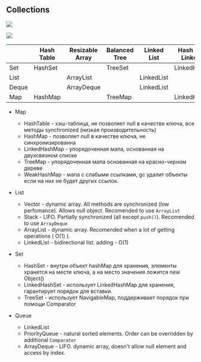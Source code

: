 ## Collections

![](/notes/images/collections.jpg)

![](/notes/images/collections-complex.jpg)

||Hash Table|Resizable Array|Balanced Tree|Linked List|Hash Table + Linked List|
|-    |-|-|-|-|-|
|Set  |HashSet| 	  	   |TreeSet| 	  	    |LinkedHashSet
|List | 	  	|ArrayList |	  	 |LinkedList| 	 
|Deque| 	  	|ArrayDeque| 	  	 |LinkedList| 	 
|Map  |HashMap| 	  	   |TreeMap| 	  	    |LinkedHashMap

- Map
  - HashTable - хэш-таблица, не позволяет null в качестве ключа, все методы synchronized (низкая производительность)
  - HashMap - позволяет null в качестве ключа, не синхронизированна
  - LinkedHashMap - упорядоченная мапа, основанная на двухсвязном списке
  - TreeMap - упорядоченная мапа основанная на красно-черном дереве
  - WeakHashMap - мапа с слабыми ссылками, gc удалит объекты если на них не будет других ссылок.

- List
  - Vector - dynamic array. All methods are synchronized (low perfomance). Allows null object. Recomended to use `ArrayList`
  - Stack - LIFO. Partially synchronized (all except `push()`). Recomended to use `ArrayDeque`
  - ArrayList - dynamic array. Recomended when a lot of getting operations ( O(1) ).
  - LinkedList - bidirectional list. adding - O(1)

- Set
  - HashSet - внутри объект hashMap для хранения, элементы хранятся на месте ключа, а на место значения ложится new Object()
  - LinkedHashSet - использует LinkedHashMap для хранения, гарантирует порядок для вставки.
  - TreeSet - использует NavigableMap, поддерживает порядок при помощи Comparator

- Queue
  - LinkedList
  - PriorityQueue - natural sorted elements. Order can be overridden by additional `Comparator`
  - ArrayDeque - LIFO. dynamic array, doesn't allow null element and access by index.  
